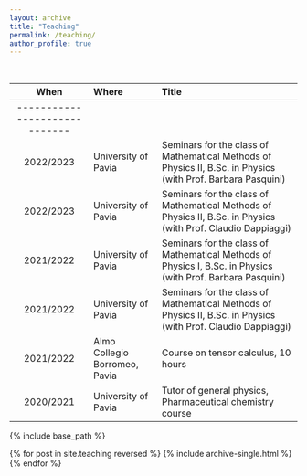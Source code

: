 ```yaml
---
layout: archive
title: "Teaching"
permalink: /teaching/
author_profile: true
---
```


<br>

| When | Where | Title |  
|:--------:|:-------|:--------|
|-----------------------------|
| 2022/2023  | University of Pavia | Seminars for the class of Mathematical Methods of Physics II, B.Sc. in Physics (with Prof. Barbara Pasquini)  |
| 2022/2023  | University of Pavia | Seminars for the class of Mathematical Methods of Physics II, B.Sc. in Physics (with Prof. Claudio Dappiaggi)  |
| 2021/2022  | University of Pavia | Seminars for the class of Mathematical Methods of Physics I, B.Sc. in Physics (with Prof.  Barbara Pasquini)  |
| 2021/2022  | University of Pavia | Seminars for the class of Mathematical Methods of Physics II, B.Sc. in Physics (with Prof. Claudio Dappiaggi)  |
| 2021/2022   | Almo Collegio Borromeo, Pavia  | Course on tensor calculus, 10 hours |
| 2020/2021  | University of Pavia  | Tutor of general physics, Pharmaceutical chemistry course   |

{% include base_path %}

{% for post in site.teaching reversed %}
  {% include archive-single.html %}
{% endfor %}
